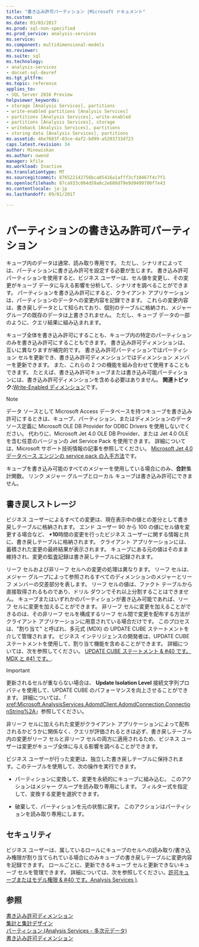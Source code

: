 ```yaml
---
title: "書き込み許可パーティション |Microsoft ドキュメント"
ms.custom: 
ms.date: 03/03/2017
ms.prod: sql-non-specified
ms.prod_service: analysis-services
ms.service: 
ms.component: multidimensional-models
ms.reviewer: 
ms.suite: sql
ms.technology:
- analysis-services
- docset-sql-devref
ms.tgt_pltfrm: 
ms.topic: reference
applies_to:
- SQL Server 2016 Preview
helpviewer_keywords:
- storage [Analysis Services], partitions
- write-enabled partitions [Analysis Services]
- partitions [Analysis Services], write-enabled
- partitions [Analysis Services], storage
- writeback [Analysis Services], partitions
- storing data [Analysis Services], partitions
ms.assetid: 46e7683f-03ce-4af2-bd99-a5203733d723
caps.latest.revision: 34
author: Minewiskan
ms.author: owend
manager: kfile
ms.workload: Inactive
ms.translationtype: MT
ms.sourcegitcommit: 876522142756bca05416a1afff3cf10467f4c7f1
ms.openlocfilehash: 87ca933c004d59a8c2e680d79e9d9499700f7e43
ms.contentlocale: ja-jp
ms.lasthandoff: 09/01/2017

---
```

# <a name="partitions---write-enabled-partitions"></a>パーティションの書き込み許可パーティション
  キューブ内のデータは通常、読み取り専用です。 ただし、シナリオによっては、パーティションに書き込み許可を設定する必要が生じます。 書き込み許可パーティションを使用すると、ビジネス ユーザーは、セル値を変更し、その変更がキューブ データに与える影響を分析して、シナリオを調べることができます。 パーティションを書き込み許可にすると、クライアント アプリケーションは、パーティションのデータへの変更内容を記録できます。 これらの変更内容は、書き戻しデータとして知られており、個別のテーブルに格納され、メジャー グループの既存のデータは上書きされません。 ただし、キューブ データの一部のように、クエリ結果に組み込まれます。  
  
 キューブ全体を書き込み許可にすることも、キューブ内の特定のパーティションのみを書き込み許可にすることもできます。 書き込み許可ディメンションは、互いに異なりますが補完的です。 書き込み許可パーティションではパーティション セルを更新でき、書き込み許可ディメンションではディメンション メンバーを更新できます。 また、これらの 2 つの機能を組み合わせて使用することもできます。 たとえば、書き込み許可キューブまたは書き込み可能パーティションには、書き込み許可ディメンションを含める必要はありません。 **関連トピック:**[Write-Enabled ディメンション](../../analysis-services/multidimensional-models-olap-logical-dimension-objects/write-enabled-dimensions.md)です。  
  
> [!NOTE]  
>  データ ソースとして Microsoft Access データベースを持つキューブを書き込み許可にするときは、キューブ、パーティション、またはディメンションのデータ ソース定義に Microsoft OLE DB Provider for ODBC Drivers を使用しないでください。 代わりに、Microsoft Jet 4.0 OLE DB Provider、または Jet 4.0 OLE を含む任意のバージョンの Jet Service Pack を使用できます。 詳細については、Microsoft サポート技術情報の記事を参照してください。 [Microsoft Jet 4.0 データベース エンジンの service pack の入手方法](http://support.microsoft.com/?kbid=239114)です。  
  
 キューブを書き込み可能のすべてのメジャーを使用している場合にのみ、**合計**集計関数。 リンク メジャー グループとローカル キューブは書き込み許可にできません。  
  
## <a name="writeback-storage"></a>書き戻しストレージ  
 ビジネス ユーザーによるすべての変更は、現在表示中の値との差分として書き戻しテーブルに格納されます。 エンド ユーザー 90 から 100 の値にセル値を変更する場合など、 **+10**時間の変更を行ったビジネス ユーザーに関する情報と共に、書き戻しテーブルに格納されます。 クライアント アプリケーションには、蓄積された変更の最終結果が表示されます。 キューブにある元の値はそのまま維持され、変更の監査記録は書き戻しテーブルに記録されます。  
  
 リーフ セルおよび非リーフ セルへの変更の処理は異なります。 リーフ セルは、メジャー グループによって参照されるすべてのディメンションのメジャーとリーフ メンバーの交差部分を表します。 リーフ セルの値は、ファクト テーブルから直接取得されるものであり、ドリル ダウンでそれ以上分割することはできません。 キューブまたはいずれかのパーティションが書き込み可能であれば、リーフ セルに変更を加えることができます。 非リーフ セルに変更を加えることができるのは、その非リーフ セルを構成するリーフ セル間で変更を配布する方法がクライアント アプリケーションに用意されている場合だけです。 このプロセスは、"割り当て" と呼ばれ、多元式 (MDX) の UPDATE CUBE ステートメントを介して管理されます。 ビジネス インテリジェンスの開発者は、UPDATE CUBE ステートメントを使用して、割り当て機能を含めることができます。 詳細については、次を参照してください。 [UPDATE CUBE ステートメント & #40 です。MDX と #41 です。](../../mdx/mdx-data-manipulation-update-cube.md).  
  
> [!IMPORTANT]  
>  更新されるセルが重ならない場合は、 **Update Isolation Level** 接続文字列プロパティを使用して、UPDATE CUBE のパフォーマンスを向上させることができます。 詳細については、「 <xref:Microsoft.AnalysisServices.AdomdClient.AdomdConnection.ConnectionString%2A>」参照してください。  
  
 非リーフ セルに加えられた変更がクライアント アプリケーションによって配布されるかどうかに関係なく、クエリが評価されるときは必ず、書き戻しテーブル内の変更がリーフ セルと非リーフ セルの両方に適用されるため、ビジネス ユーザーは変更がキューブ全体に与える影響を調べることができます。  
  
 ビジネス ユーザーが行った変更は、独立した書き戻しテーブルに保持されます。このテーブルを使用して、次の操作を実行できます。  
  
-   パーティションに変換して、変更を永続的にキューブに組み込む。 このアクションはメジャー グループを読み取り専用にします。 フィルター式を指定して、変換する変更を選択できます。  
  
-   破棄して、パーティションを元の状態に戻す。 このアクションはパーティションを読み取り専用にします。  
  
## <a name="security"></a>セキュリティ  
 ビジネス ユーザーは、属しているロールにキューブのセルへの読み取り/書き込み権限が割り当てられている場合にのみキューブの書き戻しテーブルに変更内容を記録できます。 ロールごとに、更新できるキューブ セルと更新できないキューブ セルを管理できます。 詳細については、次を参照してください。[許可キューブまたはモデル権限 & #40 です。Analysis Services &#41;](../../analysis-services/multidimensional-models/grant-cube-or-model-permissions-analysis-services.md).  
  
## <a name="see-also"></a>参照  
 [書き込み許可ディメンション](../../analysis-services/multidimensional-models-olap-logical-dimension-objects/write-enabled-dimensions.md)   
 [集計と集計デザイン](../../analysis-services/multidimensional-models-olap-logical-cube-objects/aggregations-and-aggregation-designs.md)   
 [パーティション &#40;Analysis Services - 多次元データ&#41;](../../analysis-services/multidimensional-models-olap-logical-cube-objects/partitions-analysis-services-multidimensional-data.md)   
 [書き込み許可ディメンション](../../analysis-services/multidimensional-models-olap-logical-dimension-objects/write-enabled-dimensions.md)  
  
  

